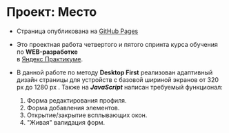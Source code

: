 # Проект: Место

* Страница опубликована на [GitHub Pages](https://eugenecod.github.io/mesto/)
  
* Это проектная работа четвертого и пятого спринта курса обучения по __WEB-разработке__  
в [Яндекс Практикуме](https://practicum.yandex.ru/).
  
* В данной работе по методу __Desktop First__ реализован адаптивный дизайн страницы для устройств c базовой шириной экранов от 320 px до 1280 px . Также на __*JavaScript*__ написан требуемый функционал: 
  1. Форма редактирования профиля.
  2. Форма добавления элементов.
  3. Открытие/закрытие всплывающих окон.
  4. "Живая" валидация форм.